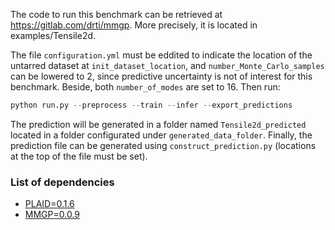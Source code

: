 The code to run this benchmark can be retrieved at https://gitlab.com/drti/mmgp. More precisely, it is located in examples/Tensile2d.

The file `configuration.yml` must be eddited to indicate the location of the untarred dataset at `init_dataset_location`, and `number_Monte_Carlo_samples` can be lowered to 2, since predictive uncertainty is not of interest for this benchmark. Beside, both `number_of_modes` are set to 16. Then run:

```python
python run.py --preprocess --train --infer --export_predictions
```

The prediction will be generated in a folder named `Tensile2d_predicted` located in a folder configurated under `generated_data_folder`. Finally, the prediction file can be generated using `construct_prediction.py` (locations at the top of the file must be set).

### List of dependencies

- [PLAID=0.1.6](https://github.com/PLAID-lib/plaid)
- [MMGP=0.0.9](https://gitlab.com/drti/mmgp)